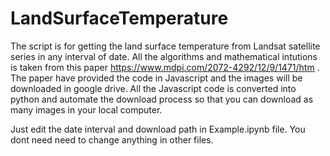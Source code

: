# LandSurfaceTemperature

The script is for getting the land surface temperature from Landsat satellite series in any interval of date. All the algorithms and mathematical intutions is taken from this paper https://www.mdpi.com/2072-4292/12/9/1471/htm . The paper have provided the code in Javascript and the images will be downloaded in google drive. All the Javascript code is converted into python and automate the download process so that you can download as many images in your local computer.

Just edit the 
date interval and download path in Example.ipynb file. You dont need need to change anything in other files.



